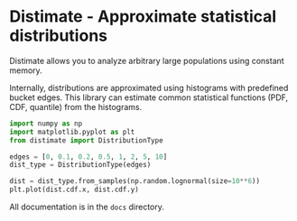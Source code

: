 
# Distimate - Approximate statistical distributions

Distimate allows you to analyze arbitrary large populations using constant memory.

Internally, distributions are approximated using histograms with predefined bucket edges.
This library can estimate common statistical functions (PDF, CDF, quantile) from the histograms.  

```python
import numpy as np
import matplotlib.pyplot as plt
from distimate import DistributionType

edges = [0, 0.1, 0.2, 0.5, 1, 2, 5, 10]
dist_type = DistributionType(edges)

dist = dist_type.from_samples(np.random.lognormal(size=10**6))
plt.plot(dist.cdf.x, dist.cdf.y)
```

All documentation is in the `docs` directory.
